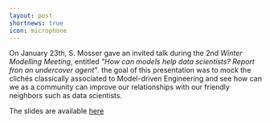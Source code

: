 ```yaml
---
layout: post
shortnews: true
icon: microphone
---
```


On January 23th, S. Mosser gave an invited talk during the 2nd _Winter Modelling Meeting_, entitled _"How can models help data scientists? Report fron an undercover agent"_. the goal of this presentation was to mock the clichés classically associated to Model-driven Engineering and see how can we as a community can improve our relationships with our friendly neighbors such as data scientists.

The slides are available [here](./static/20_01_wmm2_compressed.pdf)
